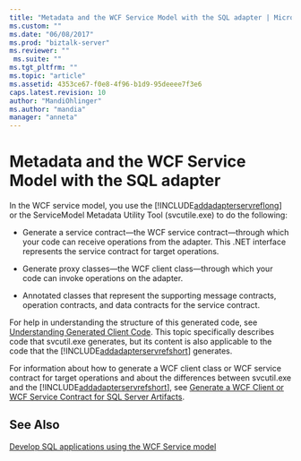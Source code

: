 ```yaml
---
title: "Metadata and the WCF Service Model with the SQL adapter | Microsoft Docs"
ms.custom: ""
ms.date: "06/08/2017"
ms.prod: "biztalk-server"
ms.reviewer: ""
 ms.suite: ""
ms.tgt_pltfrm: ""
ms.topic: "article"
ms.assetid: 4353ce67-f0e8-4f96-b1d9-95deeee7f3e6
caps.latest.revision: 10
author: "MandiOhlinger"
ms.author: "mandia"
manager: "anneta"
---
```

# Metadata and the WCF Service Model with the SQL adapter
In the WCF service model, you use the [!INCLUDE[addadapterservreflong](../../includes/addadapterservreflong-md.md)] or the ServiceModel Metadata Utility Tool (svcutile.exe) to do the following:  
  
-   Generate a service contract—the WCF service contract—through which your code can receive operations from the adapter. This .NET interface represents the service contract for target operations.  
  
-   Generate proxy classes—the WCF client class—through which your code can invoke operations on the adapter.  
  
-   Annotated classes that represent the supporting message contracts, operation contracts, and data contracts for the service contract.  
  
 For help in understanding the structure of this generated code, see [Understanding Generated Client Code](https://msdn.microsoft.com/library/ms733881.aspx). This topic specifically describes code that svcutil.exe generates, but its content is also applicable to the code that the [!INCLUDE[addadapterservrefshort](../../includes/addadapterservrefshort-md.md)] generates.  
  
 For information about how to generate a WCF client class or WCF service contract for target operations and about the differences between svcutil.exe and the [!INCLUDE[addadapterservrefshort](../../includes/addadapterservrefshort-md.md)], see [Generate a WCF Client or WCF Service Contract for SQL Server Artifacts](../../adapters-and-accelerators/adapter-sql/generate-a-wcf-client-or-wcf-service-contract-for-sql-server-artifacts.md).  
  
## See Also  
[Develop SQL applications using the WCF Service model](../../adapters-and-accelerators/adapter-sql/develop-sql-applications-using-the-wcf-service-model.md)